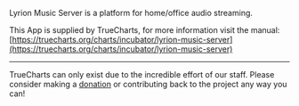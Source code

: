Lyrion Music Server is a platform for home/office audio streaming.

This App is supplied by TrueCharts, for more information visit the manual: [https://truecharts.org/charts/incubator/lyrion-music-server](https://truecharts.org/charts/incubator/lyrion-music-server)

---

TrueCharts can only exist due to the incredible effort of our staff.
Please consider making a [donation](https://truecharts.org/sponsor) or contributing back to the project any way you can!
